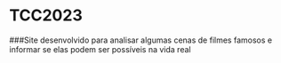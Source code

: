 # TCC2023

###Site desenvolvido para analisar algumas cenas de filmes famosos e informar se elas podem ser possíveis na vida real
